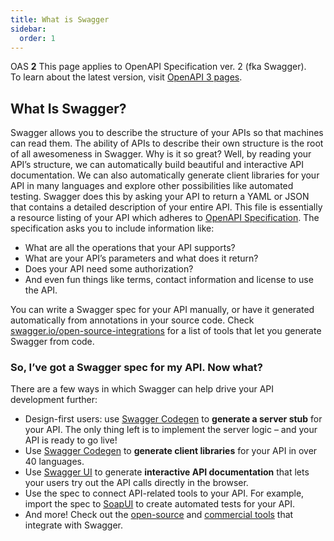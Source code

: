 ```yaml
---
title: What is Swagger
sidebar:
  order: 1
---
```


OAS **2** This page applies to OpenAPI Specification ver. 2 (fka Swagger).  
To learn about the latest version, visit [OpenAPI 3 pages](/specification/about).

## What Is Swagger?

Swagger allows you to describe the structure of your APIs so that machines can read them. The ability of APIs to describe their own structure is the root of all awesomeness in Swagger. Why is it so great? Well, by reading your API’s structure, we can automatically build beautiful and interactive API documentation. We can also automatically generate client libraries for your API in many languages and explore other possibilities like automated testing. Swagger does this by asking your API to return a YAML or JSON that contains a detailed description of your entire API. This file is essentially a resource listing of your API which adheres to [OpenAPI Specification](https://github.com/OAI/OpenAPI-Specification/blob/master/versions/2.0.md). The specification asks you to include information like:

- What are all the operations that your API supports?
- What are your API’s parameters and what does it return?
- Does your API need some authorization?
- And even fun things like terms, contact information and license to use the API.

You can write a Swagger spec for your API manually, or have it generated automatically from annotations in your source code. Check [swagger.io/open-source-integrations](https://swagger.io/open-source-integrations/) for a list of tools that let you generate Swagger from code.

### So, I’ve got a Swagger spec for my API. Now what?

There are a few ways in which Swagger can help drive your API development further:

- Design-first users: use [Swagger Codegen](https://swagger.io/swagger-codegen/) to **generate a server stub** for your API. The only thing left is to implement the server logic – and your API is ready to go live!
- Use [Swagger Codegen](https://swagger.io/swagger-codegen/) to **generate client libraries** for your API in over 40 languages.
- Use [Swagger UI](https://swagger.io/swagger-ui/) to generate **interactive API documentation** that lets your users try out the API calls directly in the browser.
- Use the spec to connect API-related tools to your API. For example, import the spec to [SoapUI](https://soapui.org/) to create automated tests for your API.
- And more! Check out the [open-source](https://swagger.io/open-source-integrations/) and [commercial tools](https://swagger.io/commercial-tools/) that integrate with Swagger.
